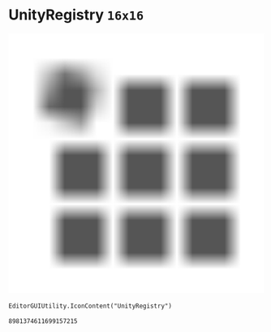 # UnityRegistry `16x16`
<img src="/img/UnityRegistry.png" width=512 height=512>

``` CSharp
EditorGUIUtility.IconContent("UnityRegistry")
```
```
8981374611699157215
```
